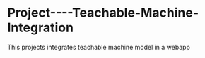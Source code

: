 # Project----Teachable-Machine-Integration
This projects integrates teachable machine model in a webapp
